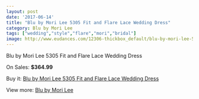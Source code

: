 ```yaml
---
layout: post
date: '2017-06-14'
title: "Blu by Mori Lee 5305 Fit and Flare Lace Wedding Dress"
category: Blu by Mori Lee
tags: ["wedding","style","flare","mori","bridal"]
image: http://www.eudances.com/12306-thickbox_default/blu-by-mori-lee-5305-fit-and-flare-lace-wedding-dress.jpg
---
```

Blu by Mori Lee 5305 Fit and Flare Lace Wedding Dress

On Sales: **$364.99**
<a href="https://www.eudances.com/en/blu-by-mori-lee/3824-blu-by-mori-lee-5305-fit-and-flare-lace-wedding-dress.html"><amp-img layout="responsive" width="600" height="600" src="//www.eudances.com/12306-thickbox_default/blu-by-mori-lee-5305-fit-and-flare-lace-wedding-dress.jpg" alt="Blu by Mori Lee 5305 Fit and Flare Lace Wedding Dress 0" /></a>
<a href="https://www.eudances.com/en/blu-by-mori-lee/3824-blu-by-mori-lee-5305-fit-and-flare-lace-wedding-dress.html"><amp-img layout="responsive" width="600" height="600" src="//www.eudances.com/12311-thickbox_default/blu-by-mori-lee-5305-fit-and-flare-lace-wedding-dress.jpg" alt="Blu by Mori Lee 5305 Fit and Flare Lace Wedding Dress 1" /></a>
<a href="https://www.eudances.com/en/blu-by-mori-lee/3824-blu-by-mori-lee-5305-fit-and-flare-lace-wedding-dress.html"><amp-img layout="responsive" width="600" height="600" src="//www.eudances.com/12310-thickbox_default/blu-by-mori-lee-5305-fit-and-flare-lace-wedding-dress.jpg" alt="Blu by Mori Lee 5305 Fit and Flare Lace Wedding Dress 2" /></a>
<a href="https://www.eudances.com/en/blu-by-mori-lee/3824-blu-by-mori-lee-5305-fit-and-flare-lace-wedding-dress.html"><amp-img layout="responsive" width="600" height="600" src="//www.eudances.com/12309-thickbox_default/blu-by-mori-lee-5305-fit-and-flare-lace-wedding-dress.jpg" alt="Blu by Mori Lee 5305 Fit and Flare Lace Wedding Dress 3" /></a>
<a href="https://www.eudances.com/en/blu-by-mori-lee/3824-blu-by-mori-lee-5305-fit-and-flare-lace-wedding-dress.html"><amp-img layout="responsive" width="600" height="600" src="//www.eudances.com/12308-thickbox_default/blu-by-mori-lee-5305-fit-and-flare-lace-wedding-dress.jpg" alt="Blu by Mori Lee 5305 Fit and Flare Lace Wedding Dress 4" /></a>
<a href="https://www.eudances.com/en/blu-by-mori-lee/3824-blu-by-mori-lee-5305-fit-and-flare-lace-wedding-dress.html"><amp-img layout="responsive" width="600" height="600" src="//www.eudances.com/12307-thickbox_default/blu-by-mori-lee-5305-fit-and-flare-lace-wedding-dress.jpg" alt="Blu by Mori Lee 5305 Fit and Flare Lace Wedding Dress 5" /></a>

Buy it: [Blu by Mori Lee 5305 Fit and Flare Lace Wedding Dress](https://www.eudances.com/en/blu-by-mori-lee/3824-blu-by-mori-lee-5305-fit-and-flare-lace-wedding-dress.html "Blu by Mori Lee 5305 Fit and Flare Lace Wedding Dress")

View more: [Blu by Mori Lee](https://www.eudances.com/en/39-blu-by-mori-lee "Blu by Mori Lee")